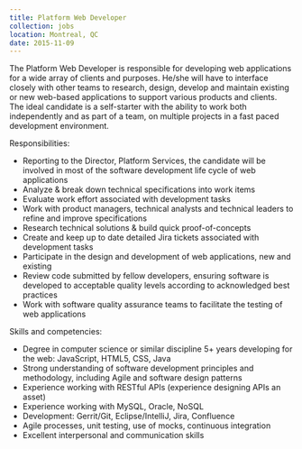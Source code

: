 ```yaml
---
title: Platform Web Developer
collection: jobs
location: Montreal, QC
date: 2015-11-09
---
```


The Platform Web Developer is responsible for developing web applications for a wide array of clients and purposes. He/she will have to interface closely with other teams to research, design, develop and maintain existing or new web-based applications to support various products and clients. The ideal candidate is a self-starter with the ability to work both independently and as part of a team, on multiple projects in a fast paced development environment.


Responsibilities:
 
- Reporting to the Director, Platform Services, the candidate will be involved in most of the software development life cycle of web applications
- Analyze & break down technical specifications into work items
- Evaluate work effort associated with development tasks
- Work with product managers, technical analysts and technical leaders to refine and improve specifications
- Research technical solutions & build quick proof-of-concepts
- Create and keep up to date detailed Jira tickets associated with development tasks
- Participate in the design and development of web applications, new and existing
- Review code submitted by fellow developers, ensuring software is developed to acceptable quality levels according to acknowledged best practices
- Work with software quality assurance teams to facilitate the testing of web applications


Skills and competencies:

- Degree in computer science or similar discipline
5+ years developing for the web: JavaScript, HTML5, CSS, Java
- Strong understanding of software development principles and methodology, including Agile and software design patterns
- Experience working with RESTful APIs (experience designing APIs an asset)
- Experience working with MySQL, Oracle, NoSQL
- Development: Gerrit/Git, Eclipse/IntelliJ, Jira, Confluence
- Agile processes, unit testing, use of mocks, continuous integration
- Excellent interpersonal and communication skills